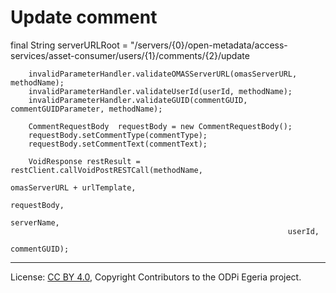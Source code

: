 <!-- SPDX-License-Identifier: CC-BY-4.0 -->
<!-- Copyright Contributors to the ODPi Egeria project. -->


# Update comment

final String   serverURLRoot = "/servers/{0}/open-metadata/access-services/asset-consumer/users/{1}/comments/{2}/update

        invalidParameterHandler.validateOMASServerURL(omasServerURL, methodName);
        invalidParameterHandler.validateUserId(userId, methodName);
        invalidParameterHandler.validateGUID(commentGUID, commentGUIDParameter, methodName);

        CommentRequestBody  requestBody = new CommentRequestBody();
        requestBody.setCommentType(commentType);
        requestBody.setCommentText(commentText);

        VoidResponse restResult = restClient.callVoidPostRESTCall(methodName,
                                                                  omasServerURL + urlTemplate,
                                                                  requestBody,
                                                                  serverName,
                                                                  userId,
                                                                  commentGUID);



----
License: [CC BY 4.0](https://creativecommons.org/licenses/by/4.0/),
Copyright Contributors to the ODPi Egeria project.
